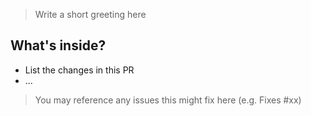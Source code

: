 > Write a short greeting here

## What's inside?

* List the changes in this PR
* ...

> You may reference any issues this might fix here (e.g. Fixes #xx)
